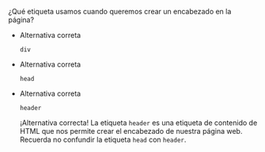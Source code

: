 ¿Qué etiqueta usamos cuando queremos crear un encabezado en la página?

- Alternativa correta
    
    `div`
    
- Alternativa correta
    
    `head`
    
- Alternativa correta
    
    `header`
    
    ¡Alternativa correcta! La etiqueta `header` es una etiqueta de contenido de HTML que nos permite crear el encabezado de nuestra página web. Recuerda no confundir la etiqueta `head` con `header`.